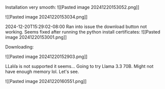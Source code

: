 
Installation very smooth:
![[Pasted image 20241220153052.png]]

![[Pasted image 20241220153034.png]]


2024-12-20T15:29:02-08:00
Ran into issue the download button not working.
Seems fixed after running the python install certificates:
![[Pasted image 20241220153001.png]]

Downloading:


![[Pasted image 20241220152903.png]]


LLaVa is not supported it seems...
Going to try Llama 3.3 70B. Might not have enough memory lol. Let's see.

![[Pasted image 20241220160551.png]]



